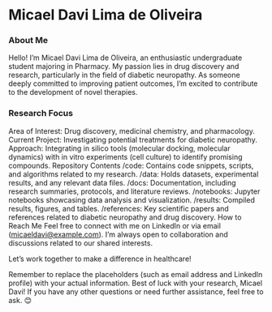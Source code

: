 # Micael Davi Lima de Oliveira

### About Me
Hello! I’m Micael Davi Lima de Oliveira, an enthusiastic undergraduate student majoring in Pharmacy. My passion lies in drug discovery and research, particularly in the field of diabetic neuropathy. As someone deeply committed to improving patient outcomes, I’m excited to contribute to the development of novel therapies.

### Research Focus
Area of Interest: Drug discovery, medicinal chemistry, and pharmacology.
Current Project: Investigating potential treatments for diabetic neuropathy.
Approach: Integrating in silico tools (molecular docking, molecular dynamics) with in vitro experiments (cell culture) to identify promising compounds.
Repository Contents
/code: Contains code snippets, scripts, and algorithms related to my research.
/data: Holds datasets, experimental results, and any relevant data files.
/docs: Documentation, including research summaries, protocols, and literature reviews.
/notebooks: Jupyter notebooks showcasing data analysis and visualization.
/results: Compiled results, figures, and tables.
/references: Key scientific papers and references related to diabetic neuropathy and drug discovery.
How to Reach Me
Feel free to connect with me on LinkedIn or via email (micaeldavi@example.com). I’m always open to collaboration and discussions related to our shared interests.

Let’s work together to make a difference in healthcare!

Remember to replace the placeholders (such as email address and LinkedIn profile) with your actual information. Best of luck with your research, Micael Davi! If you have any other questions or need further assistance, feel free to ask. 😊
